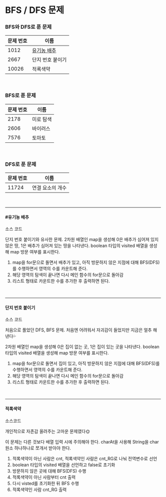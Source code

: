 # BFS / DFS 문제

### BFS와 DFS로 푼 문제

| 문제 번호 | 이름                        |
| --------- | --------------------------- |
| 1012      | [유기농 배추](#유기농-배추) |
| 2667      | 단지 번호 붙이기            |
| 10026     | 적록색약                    |

<br>

### BFS로 푼 문제

| 문제 번호 | 이름      |
| --------- | --------- |
| 2178      | 미로 탐색 |
| 2606      | 바이러스  |
| 7576      | 토마토    |

<br>

### DFS로 푼 문제

| 문제 번호 | 이름             |
| --------- | ---------------- |
| 11724     | 연결 요소의 개수 |

<br>

<hr>

#### #유기농 배추

소스 코드

[유기농 배추 ]: https://github.com/hjyeon-n/Algorithm_study/tree/master/BOJ/2020.07/Solution_1012



단지 번호 붙이기와 유사한 문제.  2차원 배열인 map을 생성해 0은 배추가 심어져 있지 않은 땅, 1은 배추가 심어져 있는 땅을 나타낸다. boolean 타입의 visited 배열을 생성해 map 방문 여부를 표시한다. 

1. map을 for문으로 돌면서 배추가 있고, 아직 방문하지 않은 지점에 대해 BFS(DFS)를 수행하면서 영역의 수를 카운트해 준다. 
2. 해당 영역의 탐색이 끝나면 다시 메인 함수의 for문으로 돌아감
3.  리스트 형태로 카운트한 수를 추가한 후 출력하면 된다.

<br>

<hr>

#### 단지 번호 붙이기

소스 코드

[단지 번호 붙이기]: https://github.com/hjyeon-n/Algorithm_study/tree/master/BOJ/2020.07/Solution_2667



처음으로 풀었던 DFS, BFS 문제. 처음엔 어려워서 자괴감이 들었지만 지금은 얼추 해낸다💦

2차원 배열인 map을 생성해 0은 집이 없는 곳, 1은 집이 있는 곳을 나타낸다. boolean 타입의 visited 배열을 생성해 map 방문 여부를 표시한다. 

1. map을 for문으로 돌면서 집이 있고, 아직 방문하지 않은 지점에 대해 BFS(DFS)를 수행하면서 영역의 수를 카운트해 준다. 
2. 해당 영역의 탐색이 끝나면 다시 메인 함수의 for문으로 돌아감
3.  리스트 형태로 카운트한 수를 추가한 후 출력하면 된다.

<br>

<hr>

#### 적록색약

소스코드

[적록색약 ]: https://github.com/hjyeon-n/Algorithm_study/tree/master/BOJ/2020.07/Solution_10026



개인적으로 자존감 올려주는 고마운 문제였다🌞

이 문제는 다른 것보다 배열 입력 시에 주의해야 한다. charAt을 사용해 String을 char 원소 하나하나로 쪼개서 받아야 한다.

1. 적록색약이 아닌 사람은 cnt, 적록색약인 사람은 cnt_RG로 나눠 전역변수로 선언
2. boolean 타입의 visited 배열을 선언하고 false로 초기화
3. 방문하지 않은 곳에 대해 BFS(DFS) 수행
4. 적록색약이 아닌 사람부터 cnt 출력
5. 다시 visted를 초기화한 뒤 BFS 수행
6. 적록색약인 사람 cnt_RG 출력

